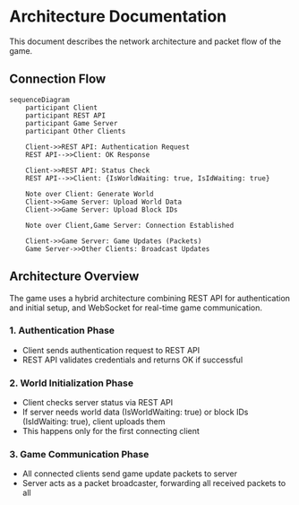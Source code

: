 # Architecture Documentation

This document describes the network architecture and packet flow of the game.

## Connection Flow

```mermaid
sequenceDiagram
    participant Client
    participant REST API
    participant Game Server
    participant Other Clients

    Client->>REST API: Authentication Request
    REST API-->>Client: OK Response
    
    Client->>REST API: Status Check
    REST API-->>Client: {IsWorldWaiting: true, IsIdWaiting: true}
    
    Note over Client: Generate World
    Client->>Game Server: Upload World Data
    Client->>Game Server: Upload Block IDs
    
    Note over Client,Game Server: Connection Established
    
    Client->>Game Server: Game Updates (Packets)
    Game Server->>Other Clients: Broadcast Updates
```

## Architecture Overview

The game uses a hybrid architecture combining REST API for authentication and initial setup, and WebSocket for real-time game communication.

### 1. Authentication Phase
- Client sends authentication request to REST API
- REST API validates credentials and returns OK if successful

### 2. World Initialization Phase
- Client checks server status via REST API
- If server needs world data (IsWorldWaiting: true) or block IDs (IsIdWaiting: true), client uploads them
- This happens only for the first connecting client

### 3. Game Communication Phase
- All connected clients send game update packets to server
- Server acts as a packet broadcaster, forwarding all received packets to all
